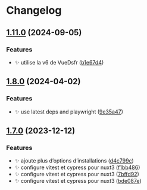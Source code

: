 # Changelog

## [1.11.0](https://github.com/laruiss/create-vue-dsfr/compare/v1.10.0...v1.11.0) (2024-09-05)


### Features

* ✨ utilise la v6 de VueDsfr ([b1e67d4](https://github.com/laruiss/create-vue-dsfr/commit/b1e67d4d277cee2b6c6e71327a8d654be462692a))

## [1.8.0](https://github.com/laruiss/create-vue-dsfr/compare/v1.7.0...v1.8.0) (2024-04-02)


### Features

* ✨ use latest deps and playwright ([9e35a47](https://github.com/laruiss/create-vue-dsfr/commit/9e35a473d4d8a86357e02dc8c5904e4c49a1b369))

## [1.7.0](https://github.com/laruiss/create-vue-dsfr/compare/v1.6.3...v1.7.0) (2023-12-12)


### Features

* :sparkles: ajoute plus d’options d’installations ([d4c799c](https://github.com/laruiss/create-vue-dsfr/commit/d4c799ccc45723d301f6c3bd73c51d0ad37671f2))
* :sparkles: configure vitest et cypress pour nuxt3 ([f1bb486](https://github.com/laruiss/create-vue-dsfr/commit/f1bb4864c2c9ac8a93366e14574a4f3f440fed40))
* :sparkles: configure vitest et cypress pour nuxt3 ([7bffd92](https://github.com/laruiss/create-vue-dsfr/commit/7bffd92b2588c2dd6e4cb2f23330fd220317f20e))
* :sparkles: configure vitest et cypress pour nuxt3 ([bde087e](https://github.com/laruiss/create-vue-dsfr/commit/bde087e5a3668ab14b348236a920328ef70f6d94))
